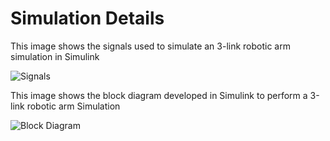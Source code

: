 # Simulation Details
This image shows the signals used to simulate an 3-link robotic arm simulation in Simulink

![Signals](https://github.com/user-attachments/assets/3ad60990-6c1c-401a-877c-58683d5ac06f)

This image shows the block diagram developed in Simulink to perform a 3-link robotic arm Simulation

![Block Diagram](https://github.com/user-attachments/assets/9930f2dc-181a-48f7-89d9-6b19787fa7df)

